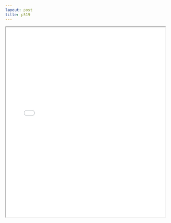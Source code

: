 ```yaml
---
layout: post
title: p519
---
```


<div class="pdf-container">
<iframe src="/ea/assets/pdfs/p519.pdf" height="600" width="100%" allowFullScreen="true"></iframe>
</div>

